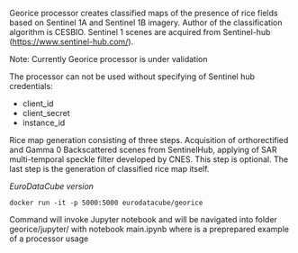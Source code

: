 Georice processor creates classified maps of the presence of rice fields based on Sentinel 1A and Sentinel 1B imagery. Author of the classification algorithm is CESBIO. Sentinel 1 scenes are acquired from Sentinel-hub (https://www.sentinel-hub.com/).

Note: Currently Georice processor is under validation 

The processor can not be used without specifying of Sentinel hub credentials:

* client_id
* client_secret
* instance_id

Rice map generation consisting of three steps. Acquisition of orthorectified and Gamma 0 Backscattered scenes from SentinelHub, applying of SAR multi-temporal speckle filter developed by CNES. This step is optional. The last step is the generation of classified rice map itself.

*EuroDataCube version*

``docker run -it -p 5000:5000 eurodatacube/georice``

Command will invoke Jupyter notebook and will be navigated into folder georice/jupyter/ with notebook main.ipynb where is a preprepared example of a processor usage
